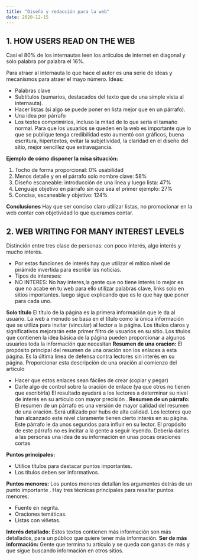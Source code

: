 ```yaml
---
title: "Diseño y redacción para la web"
date: 2020-12-15
---
```


## 1. HOW USERS READ ON THE WEB

Casi el 80% de los internautas leen los artículos de internet en diagonal y solo palabra por palabra el 16%. 

Para atraer al internauta lo que hace el autor es una serie de ideas y mecanismos para atraer el mayo número. Ideas:
* Palabras clave
* Subtítulos (sumarios, destacados del texto que de una simple vista al internauta).
* Hacer listas (si algo se puede poner en lista mejor que en un párrafo).
* Una idea por párrafo
* Los textos comprimirlos, incluso la mitad de lo que sería el tamaño normal. 
Para que los usuarios se queden en la web es importante que lo que se publique tenga credibilidad esto aumentó con gráficos, buena escritura, hipertextos, evitar la subjetividad, la claridad en el diseño del sitio, mejor sencillez que extravagancia. 


**Ejemplo de cómo disponer la misa situación:**
1. Tocho de forma proporcional: 0% usabilidad
2. Menos detalle y en el párrafo solo nombre clave: 58%
3. Diseño escaneable: introducción de una línea y luego lista: 47%
4. Lenguaje objetivo en párrafo sin que sea el primer ejemplo: 27%
5. Concisa, escaneable y objetivo: 124%

**Conclusiones**
Hay que ser conciso claro utilizar listas, no promocionar en la web contar con objetividad lo que queramos contar. 




## 2. WEB WRITING FOR MANY INTEREST LEVELS

Distinción entre tres clase de personas: con poco interés, algo interés y mucho interés. 
* Por estas funciones de interés hay que utilizar el mítico nivel de pirámide invertida para escribir las noticias. 
* Tipos de intereses: 
* NO INTERES: No hay interes,la gente que no tiene interés lo mejor es que no acabe en tu web para ello utilizar palabras clave, links solo en sitios importantes. luego sigue explicando que es lo que hay que poner para cada uno. 


**Solo título**  El título de la página es la primera información que le da al usuario. La web a menudo se basa en el título como la única información que se utiliza para invitar (vincular) al lector a la página. Los títulos claros y significativos mejorarán este primer filtro de usuarios en su sitio. Los títulos que contienen la idea básica de la página pueden proporcionar a algunos usuarios toda la información que necesitan
**Resumen de una oracion:** El propósito principal del resumen de una oración son los enlaces a esta página. Es la última línea de defensa contra lectores sin interés en su página.
Proporcionar esta descripción de una oración al comienzo del artículo
* Hacer que estos enlaces sean fáciles de crear (copiar y pegar)
* Darle algo de control sobre la oración de enlace (ya que otros no tienen que escribirla)
El resultado ayudará a los lectores a determinar su nivel de interés en su artículo con mayor precisión .
**Resumen de un párrafo:** El resumen de un párrafo es una versión de mayor calidad del resumen de una oración. Será utilizado por hubs de alta calidad. Los lectores que han alcanzado este nivel claramente tienen cierto interés en su página.
Este párrafo le da unos segundos para influir en su lector. El propósito de este párrafo no es incitar a la gente a seguir leyendo. Debería darles a las personas una idea de su información en unas pocas oraciones cortas


**Puntos principales:**
* Utilice títulos para destacar puntos importantes.
* Los títulos deben ser informativos.

**Puntos menores:** Los puntos menores detallan los argumentos detrás de un punto importante . Hay tres técnicas principales para resaltar puntos menores:
* Fuente en negrita.
* Oraciones temáticas.
* Listas con viñetas.

**Interés detallado:** Estos textos contienen más información son más detallados, para un público que quiere tener más información. 
**Ser de más información:** Gente que termina tu artículo y se queda con ganas de más y que sigue buscando información en otros sitios.
